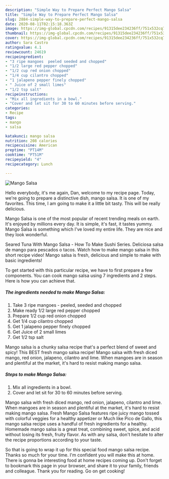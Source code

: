 ```yaml
---
description: "Simple Way to Prepare Perfect Mango Salsa"
title: "Simple Way to Prepare Perfect Mango Salsa"
slug: 2884-simple-way-to-prepare-perfect-mango-salsa
date: 2020-08-11T02:15:18.363Z
image: https://img-global.cpcdn.com/recipes/91315dee234236ff/751x532cq70/mango-salsa-recipe-main-photo.jpg
thumbnail: https://img-global.cpcdn.com/recipes/91315dee234236ff/751x532cq70/mango-salsa-recipe-main-photo.jpg
cover: https://img-global.cpcdn.com/recipes/91315dee234236ff/751x532cq70/mango-salsa-recipe-main-photo.jpg
author: Sara Castro
ratingvalue: 4.1
reviewcount: 24619
recipeingredient:
- "3 ripe mangoes  peeled seeded and chopped"
- "1/2 large red pepper chopped"
- "1/2 cup red onion chopped"
- "1/4 cup cilantro chopped"
- "1 jalapeno pepper finely chopped"
- " Juice of 2 small limes"
- "1/2 tsp salt"
recipeinstructions:
- "Mix all ingredients in a bowl."
- "Cover and let sit for 30 to 60 minutes before serving."
categories:
- Recipe
tags:
- mango
- salsa

katakunci: mango salsa 
nutrition: 208 calories
recipecuisine: American
preptime: "PT14M"
cooktime: "PT51M"
recipeyield: "4"
recipecategory: Lunch

---
```



![Mango Salsa](https://img-global.cpcdn.com/recipes/91315dee234236ff/751x532cq70/mango-salsa-recipe-main-photo.jpg)

Hello everybody, it's me again, Dan, welcome to my recipe page. Today, we're going to prepare a distinctive dish, mango salsa. It is one of my favorites. This time, I am going to make it a little bit tasty. This will be really delicious.

Mango Salsa is one of the most popular of recent trending meals on earth. It's enjoyed by millions every day. It is simple, it's fast, it tastes yummy. Mango Salsa is something which I've loved my entire life. They are nice and they look wonderful.

Seared Tuna With Mango Salsa - How To Make Sushi Series. Deliciosa salsa de mango para pescados o tacos. Watch how to make mango salsa in this short recipe video! Mango salsa is fresh, delicious and simple to make with basic ingredients!


To get started with this particular recipe, we have to first prepare a few components. You can cook mango salsa using 7 ingredients and 2 steps. Here is how you can achieve that.

<!--inarticleads1-->

##### The ingredients needed to make Mango Salsa:

1. Take 3 ripe mangoes - peeled, seeded and chopped
1. Make ready 1/2 large red pepper chopped
1. Prepare 1/2 cup red onion chopped
1. Get 1/4 cup cilantro chopped
1. Get 1 jalapeno pepper finely chopped
1. Get  Juice of 2 small limes
1. Get 1/2 tsp salt


Mango salsa is a chunky salsa recipe that&#39;s a perfect blend of sweet and spicy! This BEST fresh mango salsa recipe! Mango salsa with fresh diced mango, red onion, jalapeno, cilantro and lime. When mangoes are in season and plentiful at the market, it&#39;s hard to resist making mango salsa. 

<!--inarticleads2-->

##### Steps to make Mango Salsa:

1. Mix all ingredients in a bowl.
1. Cover and let sit for 30 to 60 minutes before serving.


Mango salsa with fresh diced mango, red onion, jalapeno, cilantro and lime. When mangoes are in season and plentiful at the market, it&#39;s hard to resist making mango salsa. Fresh Mango Salsa features ripe juicy mango tossed with colorful veggies for a healthy appetizer or Much like Pico de Gallo, this mango salsa recipe uses a handful of fresh ingredients for a healthy. Homemade mango salsa is a great treat, combining sweet, spice, and acid without losing its fresh, fruity flavor. As with any salsa, don&#39;t hesitate to alter the recipe proportions according to your taste. 

So that is going to wrap it up for this special food mango salsa recipe. Thanks so much for your time. I'm confident you will make this at home. There is gonna be interesting food at home recipes coming up. Don't forget to bookmark this page in your browser, and share it to your family, friends and colleague. Thank you for reading. Go on get cooking!
